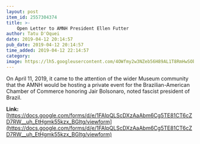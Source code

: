 ```yaml
---
layout: post
item_id: 2557304374
title: >-
    Open Letter to AMNH President Ellen Futter
author: Tatu D'Oquei
date: 2019-04-12 20:14:57
pub_date: 2019-04-12 20:14:57
time_added: 2019-04-12 22:14:57
category: 
image: https://lh5.googleusercontent.com/4OWfmy2w3NZeb56H89AL1T8RmHwSObZ4YDCn97TjzHhfNoiAU9eQTJL01f9YGdMAYIs=w1200-h630-p
---
```


On April 11, 2019, it came to the attention of the wider Museum community that the AMNH would be hosting a private event for the Brazilian-American Chamber of Commerce honoring Jair Bolsonaro, noted fascist president of Brazil.

**Link:** [https://docs.google.com/forms/d/e/1FAIpQLScDXzAaAbm6Cg5TE81CT6cZD7RW__uh_EtHgmk55kzx_BGItg/viewform](https://docs.google.com/forms/d/e/1FAIpQLScDXzAaAbm6Cg5TE81CT6cZD7RW__uh_EtHgmk55kzx_BGItg/viewform)

